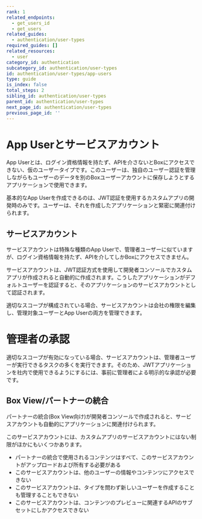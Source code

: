 ```yaml
---
rank: 1
related_endpoints:
  - get_users_id
  - get_users
related_guides:
  - authentication/user-types
required_guides: []
related_resources:
  - user
category_id: authentication
subcategory_id: authentication/user-types
id: authentication/user-types/app-users
type: guide
is_index: false
total_steps: 2
sibling_id: authentication/user-types
parent_id: authentication/user-types
next_page_id: authentication/user-types
previous_page_id: ''
---
```

# App Userとサービスアカウント

App Userとは、ログイン資格情報を持たず、APIを介さないとBoxにアクセスできない、仮のユーザータイプです。このユーザーは、独自のユーザー認証を管理しながらもユーザーのデータを別のBoxユーザーアカウントに保存しようとするアプリケーションで使用できます。

基本的なApp Userを作成できるのは、JWT認証を使用するカスタムアプリの開発時のみです。ユーザーは、それを作成したアプリケーションと緊密に関連付けられます。

## サービスアカウント

サービスアカウントは特殊な種類のApp Userで、管理者ユーザーに似ていますが、ログイン資格情報を持たず、APIを介してしかBoxにアクセスできません。

サービスアカウントは、JWT認証方式を使用して開発者コンソールでカスタムアプリが作成されると自動的に作成されます。こうしたアプリケーションがデフォルトユーザーを認証すると、そのアプリケーションのサービスアカウントとして認証されます。

適切なスコープが構成されている場合、サービスアカウントは会社の権限を編集し、管理対象ユーザーとApp Userの両方を管理できます。

<Message type="warning">

# 管理者の承認

適切なスコープが有効になっている場合、サービスアカウントは、管理者ユーザーが実行できるタスクの多くを実行できます。そのため、JWTアプリケーションを社内で使用できるようにするには、事前に管理者による明示的な承認が必要です。

</Message>

## Box View/パートナーの統合

パートナーの統合(Box View向け)が開発者コンソールで作成されると、サービスアカウントも自動的にアプリケーションに関連付けられます。

このサービスアカウントには、カスタムアプリのサービスアカウントにはない制限がほかにもいくつかあります。

* パートナーの統合で使用されるコンテンツはすべて、このサービスアカウントがアップロードおよび所有する必要がある
* このサービスアカウントは、他のユーザーの情報やコンテンツにアクセスできない
* このサービスアカウントは、タイプを問わず新しいユーザーを作成することも管理することもできない
* このサービスアカウントは、コンテンツのプレビューに関連するAPIのサブセットにしかアクセスできない
